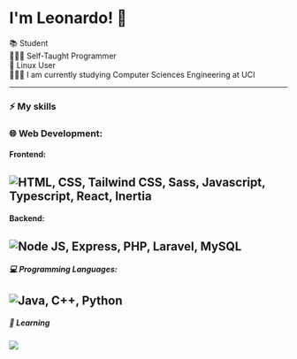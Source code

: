 # I'm Leonardo! 👋

📚 Student <br>
🧑🏻‍💻 Self-Taught Programmer <br>
🐧 Linux User <br>
🧑🏻‍🏫 I am currently studying Computer Sciences Engineering at UCI<br>

---
### ⚡ **My skills**

### 🌐 Web Development:
#### Frontend:

![HTML, CSS, Tailwind CSS, Sass, Javascript, Typescript, React, Inertia](https://skillicons.dev/icons?i=html,css,tailwind,sass,js,ts,react,inertia)
---
#### Backend:
![Node JS, Express, PHP, Laravel, MySQL](https://skillicons.dev/icons?i=nodejs,express,php,laravel,mysql)
---
##### 💻 Programming Languages:
![Java, C++, Python](https://skillicons.dev/icons?i=java,cpp,python)
---
##### 📖 Learning
![](https://skillicons.dev/icons?i=flutter,dart)
